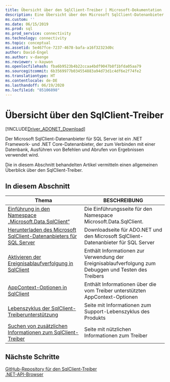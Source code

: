 ```yaml
---
title: Übersicht über den SqlClient-Treiber | Microsoft-Dokumentation
description: Eine Übersicht über den Microsoft SqlClient-Datenanbieter für SQL Server
ms.custom: ''
ms.date: 06/15/2019
ms.prod: sql
ms.prod_service: connectivity
ms.technology: connectivity
ms.topic: conceptual
ms.assetid: 5e467fce-7237-4678-bafa-a16f32323d0c
author: David-Engel
ms.author: v-daenge
ms.reviewer: v-kaywon
ms.openlocfilehash: fba6b9523b4b22ccaa4bdf9047b8f1bfda05aa79
ms.sourcegitcommit: 6b3569977b034554883a94d73d1c4df6e2f74fe2
ms.translationtype: HT
ms.contentlocale: de-DE
ms.lasthandoff: 06/19/2020
ms.locfileid: "85106898"
---
```

# <a name="overview-of-the-sqlclient-driver"></a>Übersicht über den SqlClient-Treiber

[!INCLUDE[Driver_ADONET_Download](../../includes/driver_adonet_download.md)]

 Der Microsoft SqlClient-Datenanbieter für SQL Server ist ein .NET Framework- und .NET Core-Datenanbieter, der zum Verbinden mit einer Datenbank, Ausführen von Befehlen und Abrufen von Ergebnissen verwendet wird.  
  
 Die in diesem Abschnitt behandelten Artikel vermitteln einen allgemeinen Überblick über den SqlClient-Treiber.
  
## <a name="in-this-section"></a>In diesem Abschnitt  
  
|Thema|BESCHREIBUNG|  
|-----------|-----------------|  
|[Einführung in den Namespace „Microsoft.Data.SqlClient“](introduction-microsoft-data-sqlclient-namespace.md)|Die Einführungsseite für den Namespace Microsoft.Data.SqlClient.|  
|[Herunterladen des Microsoft SqlClient-Datenanbieters für SQL Server](download-microsoft-sqlclient-data-provider.md)|Downloadseite für ADO.NET und den Microsoft SqlClient-Datenanbieter für SQL Server|  
|[Aktivieren der Ereignisablaufverfolgung in SqlClient](enable-eventsource-tracing.md)|Enthält Informationen zur Verwendung der Ereignisablaufverfolgung zum Debuggen und Testen des Treibers|  
|[AppContext-Optionen in SqlClient](appcontext-switches.md)|Enthält Informationen über die vom Treiber unterstützten AppContext-Optionen|  
|[Lebenszyklus der SqlClient-Treiberunterstützung](sqlclient-driver-support-lifecycle.md)|Seite mit Informationen zum Support-Lebenszyklus des Produkts|  
|[Suchen von zusätzlichen Informationen zum SqlClient-Treiber](find-additional-sqlclient-driver-information.md)|Seite mit nützlichen Informationen zum Treiber|  

## <a name="next-steps"></a>Nächste Schritte
 [GitHub-Repository für den SqlClient-Treiber](https://github.com/dotnet/SqlClient)  
 [.NET-API-Browser](https://docs.microsoft.com/dotnet/api/)